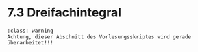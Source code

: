# 7.3 Dreifachintegral

```{admonition} Warnung
:class: warning
Achtung, dieser Abschnitt des Vorlesungsskriptes wird gerade überarbeitet!!!
```
